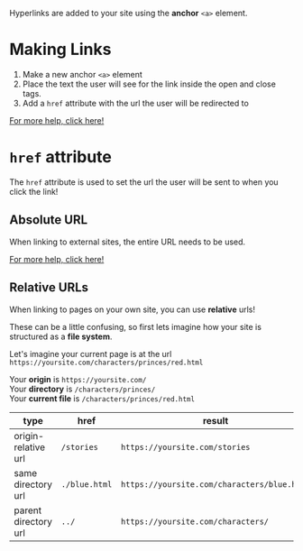 Hyperlinks are added to your site using the **anchor** `<a>` element.

# Making Links

1. Make a new anchor `<a>` element
2. Place the text the user will see for the link inside the open and close tags. 
3. Add a `href` attribute with the url the user will be redirected to

<CodeEditor preview="html">
<EditorTab lang="html">
<a href="https://developer.mozilla.org/en-US/docs/Web/HTML/Element/a">For more help, click here!</a>
</EditorTab>
</CodeEditor>

# `href` attribute

The `href` attribute is used to set the url the user will be sent to when you click the link!

## Absolute URL

When linking to external sites, the entire URL needs to be used. 

<CodeEditor preview="html">
<EditorTab lang="html">
<a href="https://developer.mozilla.org/en-US/docs/Web/HTML/Element/a">For more help, click here!</a>
</EditorTab>
</CodeEditor>

## Relative URLs

When linking to pages on your own site, you can use **relative** urls!

These can be a little confusing, so first lets imagine how your site is structured as a **file system**.

Let's imagine your current page is at the url `https://yoursite.com/characters/princes/red.html`

Your **origin** is `https://yoursite.com/` <br>
Your **directory** is `/characters/princes/` <br>
Your **current file** is `/characters/princes/red.html` <br>

| type | href | result |
| --- | --- | --- |
| origin-relative url | `/stories` | `https://yoursite.com/stories` |
| same directory url | `./blue.html` | `https://yoursite.com/characters/blue.html` |
| parent directory url | `../` | `https://yoursite.com/characters/` |

